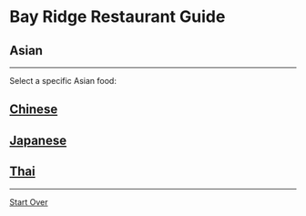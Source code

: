# Bay Ridge Restaurant Guide
## Asian
---
Select a specific Asian food:
## [Chinese](chinese.md)
## [Japanese](apenese.md)
## [Thai](thai.md)
---
[Start Over](../home.md)